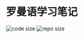 # 罗曼语学习笔记

![code size](https://img.shields.io/github/languages/code-size/ivaquero/lang-romance.svg)
![repo size](https://img.shields.io/github/repo-size/ivaquero/lang-romance.svg)
